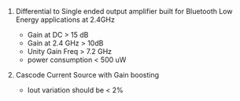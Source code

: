 1) Differential to Single ended output amplifier built for Bluetooth Low Energy applications at 2.4GHz
   - Gain at DC > 15 dB
   - Gain at 2.4 GHz > 10dB
   - Unity Gain Freq > 7.2 GHz
   - power consumption < 500 uW

2) Cascode Current Source with Gain boosting
   - Iout variation should be < 2%
